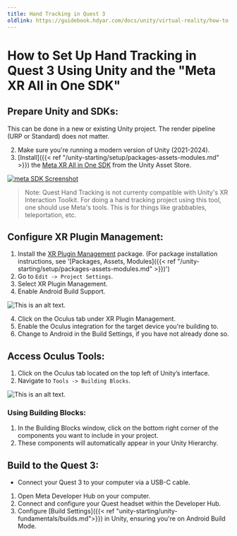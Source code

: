 ```yaml
---
title: Hand Tracking in Quest 3
oldlink: https://guidebook.hdyar.com/docs/unity/virtual-reality/how-to-set-up-hand-tracking-in-quest/
---
```


# How to Set Up Hand Tracking in Quest 3 Using Unity and the "Meta XR All in One SDK"

## Prepare Unity and SDKs:
This can be done in a new or existing Unity project. The render pipeline (URP or Standard) does not matter.

2. Make sure you're running a modern version of Unity (2021-2024).
3. [Install]({{< ref "/unity-starting/setup/packages-assets-modules.md" >}}) the [Meta XR All in One SDK](https://assetstore.unity.com/packages/tools/integration/meta-xr-all-in-one-sdk-269657) from the Unity Asset Store.

[![meta SDK Screenshot](/images/unity/hand-tracking/MetaSDKAll.png)](https://assetstore.unity.com/packages/tools/integration/meta-xr-all-in-one-sdk-269657)

> Note: Quest Hand Tracking is not currenty compatible with Unity's XR Interaction Toolkit. For doing a hand tracking project using this tool, one should use Meta's tools. This is for things like grabbables, teleportation, etc.

## Configure XR Plugin Management:

1. Install the [XR Plugin Management](https://docs.unity3d.com/Packages/com.unity.xr.management@4.4/manual/index.html) package. (For package installation instructions, see '[Packages, Assets, Modules]({{< ref "/unity-starting/setup/packages-assets-modules.md" >}})')
2. Go to `Edit -> Project Settings`.
3. Select XR Plugin Management.
4. Enable Android Build Support.

![This is an alt text.](/images/unity/hand-tracking/XRManageSetting.png "This is a sample image.")

4. Click on the Oculus tab under XR Plugin Management.
5. Enable the Oculus integration for the target device you're building to.
6. Change to Android in the Build Settings, if you have not already done so.

## Access Oculus Tools:

1. Click on the Oculus tab located on the top left of Unity’s interface.
2. Navigate to `Tools -> Building Blocks`.

![This is an alt text.](/images/unity/hand-tracking/BuildingBlocks.png "This is a sample image.")

### Using Building Blocks:

1. In the Building Blocks window, click on the bottom right corner of the components you want to include in your project.
2. These components will automatically appear in your Unity Hierarchy.

## Build to the Quest 3:

- Connect your Quest 3 to your computer via a USB-C cable.

1. Open Meta Developer Hub on your computer.
2. Connect and configure your Quest headset within the Developer Hub.
3. Configure [Build Settings]({{< ref "unity-starting/unity-fundamentals/builds.md">}}) in Unity, ensuring you're on Android Build Mode.
